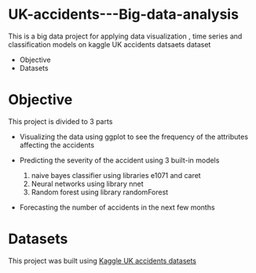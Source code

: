 # UK-accidents---Big-data-analysis
This is a big data project for applying data visualization , time series and classification models on kaggle UK accidents datsaets dataset 
* Objective
* Datasets

# Objective
This project is divided to 3 parts 
- Visualizing the data using ggplot to see the frequency of the attributes affecting the accidents
- Predicting the severity of the accident using 3 built-in models 
   1. naive bayes classifier using libraries e1071 and caret
   2. Neural networks using library nnet
   3. Random forest using library randomForest

- Forecasting the number of accidents in the next few months 

# Datasets
This project was built using [Kaggle UK accidents datasets](https://www.kaggle.com/daveianhickey/2000-16-traffic-flow-england-scotland-wales?fbclid=IwAR0dGYRO__sdeIfxN0T-2pLgnHB2wYj1A3IY23ix5siPDjMO4-GvUYDP5QU)
   
